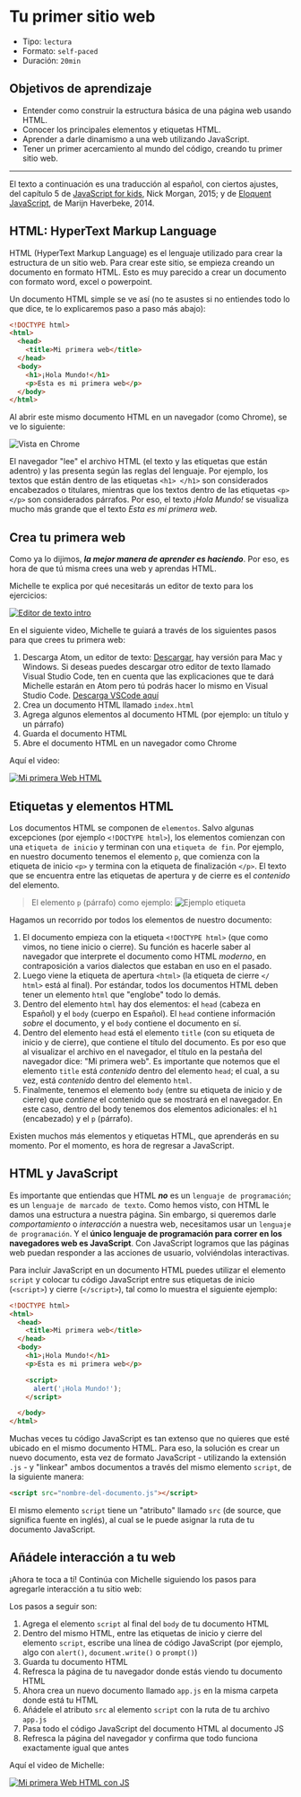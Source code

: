# Tu primer sitio web

- Tipo: `lectura`
- Formato: `self-paced`
- Duración: `20min`

## Objetivos de aprendizaje

- Entender como construir la estructura básica de una página web usando HTML.
- Conocer los principales elementos y etiquetas HTML.
- Aprender a darle dinamismo a una web utilizando JavaScript.
- Tener un primer acercamiento al mundo del código, creando tu primer sitio
  web.

***

El texto a continuación es una traducción al español, con ciertos ajustes, del
capítulo 5 de [JavaScript for kids](http://pepa.holla.cz/wp-content/uploads/2015/11/JavaScript-for-Kids.pdf),
Nick Morgan, 2015; y de [Eloquent JavaScript](http://eloquentjavascript.net/),
de Marijn Haverbeke, 2014.

## HTML: HyperText Markup Language

HTML (HyperText Markup Language) es el lenguaje utilizado para crear la
estructura de un sitio web. Para crear este sitio, se empieza creando un
documento en formato HTML. Esto es muy parecido a crear un documento con formato
word, excel o powerpoint.

Un documento HTML simple se ve así (no te asustes si no entiendes todo lo que
dice, te lo explicaremos paso a paso más abajo):

```html
<!DOCTYPE html>
<html>
  <head>
    <title>Mi primera web</title>
  </head>
  <body>
    <h1>¡Hola Mundo!</h1>
    <p>Esta es mi primera web</p>
  </body>
</html>
```

Al abrir este mismo documento HTML en un navegador (como Chrome), se ve lo
siguiente:

![Vista en Chrome](https://user-images.githubusercontent.com/25912510/35747209-7899e2de-0817-11e8-9ae7-fcfe96122470.png)

El navegador "lee" el archivo HTML (el texto y las etiquetas que están adentro)
y las presenta según las reglas del lenguaje. Por ejemplo, los textos que están
dentro de las etiquetas `<h1> </h1>` son considerados encabezados o titulares,
mientras que los textos dentro de las etiquetas `<p> </p>` son considerados
párrafos. Por eso, el texto _¡Hola Mundo!_ se visualiza mucho más grande que el
texto _Esta es mi primera web._

## Crea tu primera web

Como ya lo dijimos, _**la mejor manera de aprender es haciendo**_. Por eso, es
hora de que tú misma crees una web y aprendas HTML.

Michelle te explica por qué necesitarás un editor de texto para los ejercicios:

[![Editor de texto intro](https://img.youtube.com/vi/wQKn1fh3pAM/0.jpg)](https://www.youtube.com/watch?v=wQKn1fh3pAM)

En el siguiente video, Michelle te guiará a través de los siguientes pasos para
que crees tu primera web:

1. Descarga Atom, un editor de texto: [Descargar](https://atom.io/), hay versión
   para Mac y Windows. Si deseas puedes descargar otro editor de texto llamado
   Visual Studio Code, ten en cuenta que las explicaciones que te dará Michelle
   estarán en Atom pero tú podrás hacer lo mismo en Visual Studio Code.
   [Descarga VSCode aquí](https://code.visualstudio.com/)
2. Crea un documento HTML llamado `index.html`
3. Agrega algunos elementos al documento HTML (por ejemplo: un título y un
   párrafo)
4. Guarda el documento HTML
5. Abre el documento HTML en un navegador como Chrome

Aquí el video:

[![Mi primera Web HTML](https://img.youtube.com/vi/QP9FF9eoh-k/0.jpg)](https://www.youtube.com/watch?v=QP9FF9eoh-k)

## Etiquetas y elementos HTML

Los documentos HTML se componen de `elementos`. Salvo algunas excepciones (por
ejemplo `<!DOCTYPE html>`), los elementos comienzan con una `etiqueta de inicio`
y terminan con una `etiqueta de fin`. Por ejemplo, en nuestro documento tenemos
el elemento `p`, que comienza con la etiqueta de inicio `<p>` y termina con la
etiqueta de finalización `</p>`. El texto que se encuentra entre las etiquetas
de apertura y de cierre es el _contenido_ del elemento.

> El elemento `p` (párrafo) como ejemplo:
![Ejemplo etiqueta](https://user-images.githubusercontent.com/25912510/35747217-7bb85acc-0817-11e8-9248-5b00951cf963.png)

Hagamos un recorrido por todos los elementos de nuestro documento:

1. El documento empieza con la etiqueta `<!DOCTYPE html>` (que como vimos, no
   tiene inicio o cierre). Su función es hacerle saber al navegador que
   interprete el documento como HTML _moderno_, en contraposición a varios
   dialectos que estaban en uso en el pasado.
2. Luego viene la etiqueta de apertura `<html>` (la etiqueta de cierre
   `</ html>` está al final). Por estándar, todos los documentos HTML deben
   tener un elemento `html` que "englobe" todo lo demás.
3. Dentro del elemento `html` hay dos elementos: el `head` (cabeza en Español) y
   el `body` (cuerpo en Español). El `head` contiene información _sobre_ el
   documento, y el `body` contiene el documento en sí.
4. Dentro del elemento `head` está el elemento `title` (con su etiqueta de
   inicio y de cierre), que contiene el título del documento. Es por eso que al
   visualizar el archivo en el navegador, el título en la pestaña del navegador
   dice: "Mi primera web". Es importante que notemos que el elemento `title`
   está _contenido_ dentro del elemento `head`; el cual, a su vez, está
   _contenido_ dentro del elemento `html`.
5. Finalmente, tenemos el elemento `body` (entre su etiqueta de inicio y de
   cierre) que _contiene_ el contenido que se mostrará en el navegador. En este
   caso, dentro del body tenemos dos elementos adicionales: el `h1` (encabezado)
   y el `p` (párrafo).

<!--
Una manera de visualizar este concepto de "encapsulado" donde unos elementos
"contienen" a otros es a través de este gráfico:

![HTML Jerarquía](http://apprize.info/javascript/kids/kids.files/image057.jpg)
-->

Existen muchos más elementos y etiquetas HTML, que aprenderás en su momento. Por
el momento, es hora de regresar a JavaScript.

<!-- ## HTML + CSS
Agrega estilos con CSS
-->

## HTML y JavaScript

Es importante que entiendas que HTML _**no**_ es un `lenguaje de programación`;
es un `lenguaje de marcado de texto`. Como hemos visto, con HTML le damos una
estructura a nuestra página. Sin embargo, si queremos darle _comportamiento_ o
_interacción_ a nuestra web, necesitamos usar un `lenguaje de programación`. Y
el **único lenguaje de programación para correr en los navegadores web es
JavaScript**. Con JavaScript logramos que las páginas web puedan responder a las
acciones de usuario, volviéndolas interactivas.

Para incluir JavaScript en un documento HTML puedes utilizar el elemento
`script` y colocar tu código JavaScript entre sus etiquetas de inicio
(`<script>`) y cierre (`</script>`), tal como lo muestra
el siguiente ejemplo:

```html
<!DOCTYPE html>
<html>
  <head>
    <title>Mi primera web</title>
  </head>
  <body>
    <h1>¡Hola Mundo!</h1>
    <p>Esta es mi primera web</p>

    <script>
      alert('¡Hola Mundo!');
    </script>

  </body>
</html>
```

Muchas veces tu código JavaScript es tan extenso que no quieres que esté ubicado
en el mismo documento HTML. Para eso, la solución es crear un nuevo documento,
esta vez de formato JavaScript - utilizando la extensión `.js` - y "linkear"
ambos documentos a través del mismo elemento `script`, de la siguiente manera:

```html
<script src="nombre-del-documento.js"></script>
```

El mismo elemento `script` tiene un "atributo" llamado `src` (de source, que
significa fuente en inglés), al cual se le puede asignar la ruta de tu
documento JavaScript.

## Añádele interacción a tu web

¡Ahora te toca a tí! Continúa con Michelle siguiendo los pasos para agregarle
interacción a tu sitio web:

Los pasos a seguir son:

1. Agrega el elemento `script` al final del `body` de tu documento HTML
2. Dentro del mismo HTML, entre las etiquetas de inicio y cierre del elemento
   `script`, escribe una línea de código JavaScript (por ejemplo, algo con
   `alert()`, `document.write()` o `prompt()`)
3. Guarda tu documento HTML
4. Refresca la página de tu navegador donde estás viendo tu documento HTML
5. Ahora crea un nuevo documento llamado `app.js` en la misma carpeta donde está
   tu HTML
6. Añádele el atributo `src` al elemento `script` con la ruta de tu archivo
   `app.js`
7. Pasa todo el código JavaScript del documento HTML al documento JS
8. Refresca la página del navegador y confirma que todo funciona exactamente
   igual que antes

Aquí el video de Michelle:

[![Mi primera Web HTML con JS](https://img.youtube.com/vi/SSiWsDoK4GE/0.jpg)](https://www.youtube.com/watch?v=SSiWsDoK4GE)

<!--
## Sube tu página a GitHub Pages

y deplegándola en [GitHub Pages](https://pages.github.com/)
-->
